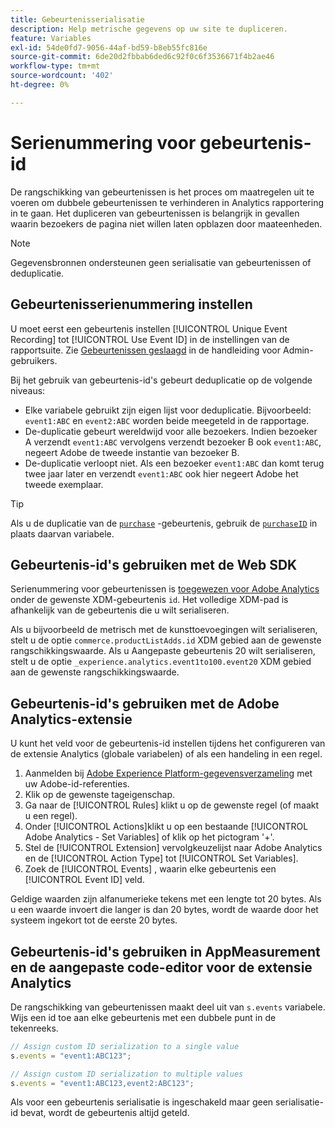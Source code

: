 ```yaml
---
title: Gebeurtenisserialisatie
description: Help metrische gegevens op uw site te dupliceren.
feature: Variables
exl-id: 54de0fd7-9056-44af-bd59-b8eb55fc816e
source-git-commit: 6de20d2fbbab6ded6c92f0c6f3536671f4b2ae46
workflow-type: tm+mt
source-wordcount: '402'
ht-degree: 0%

---
```


# Serienummering voor gebeurtenis-id

De rangschikking van gebeurtenissen is het proces om maatregelen uit te voeren om dubbele gebeurtenissen te verhinderen in Analytics rapportering in te gaan. Het dupliceren van gebeurtenissen is belangrijk in gevallen waarin bezoekers de pagina niet willen laten opblazen door maateenheden.

>[!NOTE]
>
>Gegevensbronnen ondersteunen geen serialisatie van gebeurtenissen of deduplicatie.

## Gebeurtenisserienummering instellen

U moet eerst een gebeurtenis instellen [!UICONTROL Unique Event Recording] tot [!UICONTROL Use Event ID] in de instellingen van de rapportsuite. Zie [Gebeurtenissen geslaagd](/help/admin/admin/c-manage-report-suites/c-edit-report-suites/conversion-var-admin/c-success-events/success-event.md) in de handleiding voor Admin-gebruikers.

Bij het gebruik van gebeurtenis-id&#39;s gebeurt deduplicatie op de volgende niveaus:

* Elke variabele gebruikt zijn eigen lijst voor deduplicatie. Bijvoorbeeld: `event1:ABC` en `event2:ABC` worden beide meegeteld in de rapportage.
* De-duplicatie gebeurt wereldwijd voor alle bezoekers. Indien bezoeker A verzendt `event1:ABC` vervolgens verzendt bezoeker B ook `event1:ABC`, negeert Adobe de tweede instantie van bezoeker B.
* De-duplicatie verloopt niet. Als een bezoeker `event1:ABC` dan komt terug twee jaar later en verzendt `event1:ABC` ook hier negeert Adobe het tweede exemplaar.

>[!TIP]
>
>Als u de duplicatie van de [`purchase`](event-purchase.md) -gebeurtenis, gebruik de [`purchaseID`](../purchaseid.md) in plaats daarvan variabele.

## Gebeurtenis-id&#39;s gebruiken met de Web SDK

Serienummering voor gebeurtenissen is [toegewezen voor Adobe Analytics](https://experienceleague.adobe.com/docs/analytics/implementation/aep-edge/variable-mapping.html) onder de gewenste XDM-gebeurtenis `id`. Het volledige XDM-pad is afhankelijk van de gebeurtenis die u wilt serialiseren.

Als u bijvoorbeeld de metrisch met de kunsttoevoegingen wilt serialiseren, stelt u de optie `commerce.productListAdds.id` XDM gebied aan de gewenste rangschikkingswaarde. Als u Aangepaste gebeurtenis 20 wilt serialiseren, stelt u de optie `_experience.analytics.event1to100.event20` XDM gebied aan de gewenste rangschikkingswaarde.

## Gebeurtenis-id&#39;s gebruiken met de Adobe Analytics-extensie

U kunt het veld voor de gebeurtenis-id instellen tijdens het configureren van de extensie Analytics (globale variabelen) of als een handeling in een regel.

1. Aanmelden bij [Adobe Experience Platform-gegevensverzameling](https://experience.adobe.com/data-collection) met uw Adobe-id-referenties.
2. Klik op de gewenste tageigenschap.
3. Ga naar de [!UICONTROL Rules] klikt u op de gewenste regel (of maakt u een regel).
4. Onder [!UICONTROL Actions]klikt u op een bestaande [!UICONTROL Adobe Analytics - Set Variables] of klik op het pictogram &#39;+&#39;.
5. Stel de [!UICONTROL Extension] vervolgkeuzelijst naar Adobe Analytics en de [!UICONTROL Action Type] tot [!UICONTROL Set Variables].
6. Zoek de [!UICONTROL Events] , waarin elke gebeurtenis een [!UICONTROL Event ID] veld.

Geldige waarden zijn alfanumerieke tekens met een lengte tot 20 bytes. Als u een waarde invoert die langer is dan 20 bytes, wordt de waarde door het systeem ingekort tot de eerste 20 bytes.

## Gebeurtenis-id&#39;s gebruiken in AppMeasurement en de aangepaste code-editor voor de extensie Analytics

De rangschikking van gebeurtenissen maakt deel uit van `s.events` variabele. Wijs een id toe aan elke gebeurtenis met een dubbele punt in de tekenreeks.

```js
// Assign custom ID serialization to a single value
s.events = "event1:ABC123";

// Assign custom ID serialization to multiple values
s.events = "event1:ABC123,event2:ABC123";
```

Als voor een gebeurtenis serialisatie is ingeschakeld maar geen serialisatie-id bevat, wordt de gebeurtenis altijd geteld.
